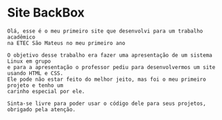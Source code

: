 # Site BackBox
 
	Olá, esse é o meu primeiro site que desenvolvi para um trabalho acadêmico
	na ETEC São Mateus no meu primeiro ano

	O objetivo desse trabalho era fazer uma apresentação de um sistema Linux em grupo
	e para a apresentação o professor pediu para desenvolvermos um site usando HTML e CSS.
	Ele pode não estar feito do melhor jeito, mas foi o meu primeiro projeto e tenho um
	carinho especial por ele.

	Sinta-se livre para poder usar o código dele para seus projetos, obrigado pela atenção.